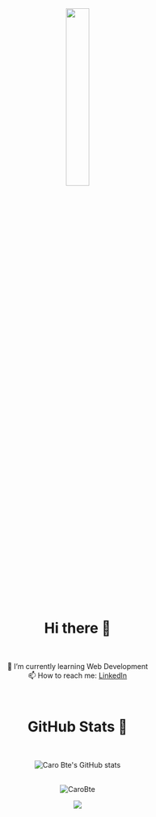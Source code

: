 <div align="center">

<img src="https://media.giphy.com/media/Cmr1OMJ2FN0B2/giphy.gif" width="30%"/>

# Hi there 🤭
  
<br/>

🌱 I’m currently learning Web Development<br/>
📫 How to reach me: [LinkedIn](https://www.linkedin.com/in/caro-bustamante-escobar/)

<br/>
  
# GitHub Stats 🤩

<br/>

![Caro Bte's GitHub stats](https://github-readme-stats.vercel.app/api?username=CaroBte&show_icons=true&theme=tokyonight)<br/>

<br/>

<img src="https://github-readme-stats.vercel.app/api/top-langs?username=CaroBte&show_icons=true&theme=tokyonight&locale=en" alt="CaroBte" />

[![](https://visitcount.itsvg.in/api?id=CaroBteG&icon=0&color=7)](https://visitcount.itsvg.in)

</div>
